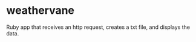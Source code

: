weathervane
===========

Ruby app that receives an http request, creates a txt file, and displays the data. 
